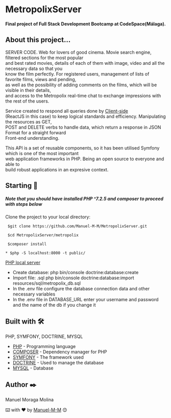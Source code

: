 # MetropolixServer


#### Final project of Full Stack Development Bootcamp at CodeSpace(Málaga).  

## About this project... 


SERVER CODE. Web for lovers of good cinema. Movie search engine, filtered sections for the most popular  
and best rated movies, details of each of them with image, video and all the necessary data so that you  
know the film perfectly. For registered users, management of lists of favorite films, views and pending,  
as well as the possibility of adding comments on the films, which will be visible in their details,  
and access to the Metropolix real-time chat to exchange impressions with the rest of the users.  

Service created to respond all queries done by [Client-side](https://en.wikipedia.org/wiki/Client-side#:~:text=Client%2Dside%20refers%20to%20operations,relationship%20in%20a%20computer%20network.)  
(ReactJS in this case) to keep logical standards and efficiency. Manipulating the resources as GET,  
POST and DELETE verbs to handle data, which return a response in JSON Format for a straight forward  
Front-end understanding.

This API is a set of reusable components, so it has been utilised Symfony which is one of the most important  
web application frameworks in PHP. Being an open source to everyone and able to  
build robust applications in an expresive context.

## Starting  🚀

##### Note that you should have installed PHP ^7.2.5 and composer to proceed with steps below
 Clone the project to your local directory:
```` 
 $git clone https://github.com/Manuel-M-M/MetropolixServer.git
````
````
 $cd MetropolixServer/metropolix  
````
````
 $composer install
````
````
* $php -S localhost:8000 -t public/
````  
[PHP local server](https://www.php.net/manual/en/features.commandline.webserver.php)   
* Create database: php bin/console doctrine:database:create 
* Import file: .sql php bin/console doctrine:database:import resources/sql/metropolix_db.sql
* In the .env file configure the database connection data and other necessary variables
* In the .env file in DATABASE_URL enter your username and password and the name of the db if you change it

## Built with  🛠️

PHP, SYMFONY, DOCTRINE, MYSQL

- [PHP](https://www.php.net/) - Programming language
- [COMPOSER](https://getcomposer.org/) - Dependency manager for PHP  
- [SYMFONY](https://symfony.com/) - The framework used 
- [DOCTRINE](https://www.doctrine-project.org/) - Used to manage the database 
- [MYSQL](https://www.mysql.com/) - Database 

## Author  ✒️

 Manuel Moraga Molina

⌨️ with ❤️ by [Manuel-M-M](https://github.com/Manuel-M-M) 😊

